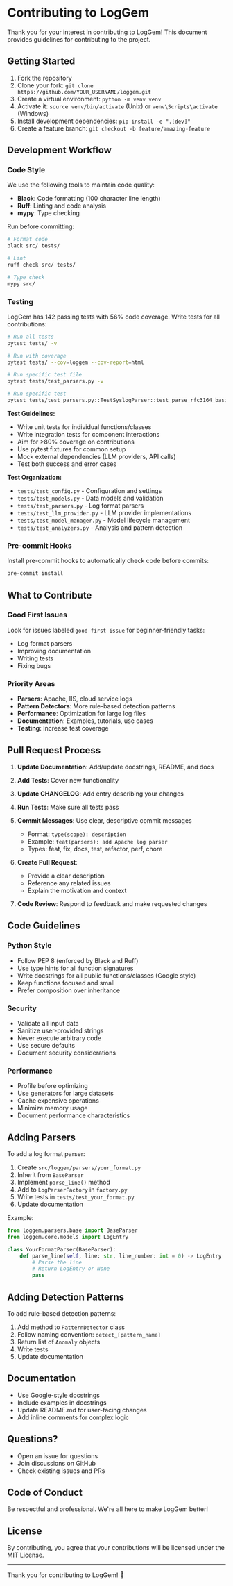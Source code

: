 # Contributing to LogGem

Thank you for your interest in contributing to LogGem! This document provides guidelines for contributing to the project.

## Getting Started

1. Fork the repository
2. Clone your fork: `git clone https://github.com/YOUR_USERNAME/loggem.git`
3. Create a virtual environment: `python -m venv venv`
4. Activate it: `source venv/bin/activate` (Unix) or `venv\Scripts\activate` (Windows)
5. Install development dependencies: `pip install -e ".[dev]"`
6. Create a feature branch: `git checkout -b feature/amazing-feature`

## Development Workflow

### Code Style

We use the following tools to maintain code quality:

- **Black**: Code formatting (100 character line length)
- **Ruff**: Linting and code analysis
- **mypy**: Type checking

Run before committing:
```bash
# Format code
black src/ tests/

# Lint
ruff check src/ tests/

# Type check
mypy src/
```

### Testing

LogGem has 142 passing tests with 56% code coverage. Write tests for all contributions:

```bash
# Run all tests
pytest tests/ -v

# Run with coverage
pytest tests/ --cov=loggem --cov-report=html

# Run specific test file
pytest tests/test_parsers.py -v

# Run specific test
pytest tests/test_parsers.py::TestSyslogParser::test_parse_rfc3164_basic -v
```

**Test Guidelines:**
- Write unit tests for individual functions/classes
- Write integration tests for component interactions
- Aim for >80% coverage on contributions
- Use pytest fixtures for common setup
- Mock external dependencies (LLM providers, API calls)
- Test both success and error cases

**Test Organization:**
- `tests/test_config.py` - Configuration and settings
- `tests/test_models.py` - Data models and validation
- `tests/test_parsers.py` - Log format parsers
- `tests/test_llm_provider.py` - LLM provider implementations
- `tests/test_model_manager.py` - Model lifecycle management
- `tests/test_analyzers.py` - Analysis and pattern detection

### Pre-commit Hooks

Install pre-commit hooks to automatically check code before commits:

```bash
pre-commit install
```

## What to Contribute

### Good First Issues

Look for issues labeled `good first issue` for beginner-friendly tasks:

- Log format parsers
- Improving documentation
- Writing tests
- Fixing bugs

### Priority Areas

- **Parsers**: Apache, IIS, cloud service logs
- **Pattern Detectors**: More rule-based detection patterns
- **Performance**: Optimization for large log files
- **Documentation**: Examples, tutorials, use cases
- **Testing**: Increase test coverage

## Pull Request Process

1. **Update Documentation**: Add/update docstrings, README, and docs
2. **Add Tests**: Cover new functionality
3. **Update CHANGELOG**: Add entry describing your changes
4. **Run Tests**: Make sure all tests pass
5. **Commit Messages**: Use clear, descriptive commit messages
   - Format: `type(scope): description`
   - Example: `feat(parsers): add Apache log parser`
   - Types: feat, fix, docs, test, refactor, perf, chore

6. **Create Pull Request**:
   - Provide a clear description
   - Reference any related issues
   - Explain the motivation and context

7. **Code Review**: Respond to feedback and make requested changes

## Code Guidelines

### Python Style

- Follow PEP 8 (enforced by Black and Ruff)
- Use type hints for all function signatures
- Write docstrings for all public functions/classes (Google style)
- Keep functions focused and small
- Prefer composition over inheritance

### Security

- Validate all input data
- Sanitize user-provided strings
- Never execute arbitrary code
- Use secure defaults
- Document security considerations

### Performance

- Profile before optimizing
- Use generators for large datasets
- Cache expensive operations
- Minimize memory usage
- Document performance characteristics

## Adding Parsers

To add a log format parser:

1. Create `src/loggem/parsers/your_format.py`
2. Inherit from `BaseParser`
3. Implement `parse_line()` method
4. Add to `LogParserFactory` in `factory.py`
5. Write tests in `tests/test_your_format.py`
6. Update documentation

Example:
```python
from loggem.parsers.base import BaseParser
from loggem.core.models import LogEntry

class YourFormatParser(BaseParser):
    def parse_line(self, line: str, line_number: int = 0) -> LogEntry | None:
        # Parse the line
        # Return LogEntry or None
        pass
```

## Adding Detection Patterns

To add rule-based detection patterns:

1. Add method to `PatternDetector` class
2. Follow naming convention: `detect_[pattern_name]`
3. Return list of `Anomaly` objects
4. Write tests
5. Update documentation

## Documentation

- Use Google-style docstrings
- Include examples in docstrings
- Update README.md for user-facing changes
- Add inline comments for complex logic

## Questions?

- Open an issue for questions
- Join discussions on GitHub
- Check existing issues and PRs

## Code of Conduct

Be respectful and professional. We're all here to make LogGem better!

## License

By contributing, you agree that your contributions will be licensed under the MIT License.

---

Thank you for contributing to LogGem! 🙏
